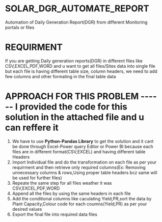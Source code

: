 # SOLAR_DGR_AUTOMATE_REPORT
Automation of Daily Generation Report(DGR) from different Monitoring portals or files

# REQUIRMENT
If you are getting Daily generation reports(DGR) in different files like CSV,EXCEL,PDF,WORD and u want to get all files/Sites data into single file but each file is having different table size, column headers, we need to add few columns and other formating in the final table data

# APPROACH FOR THIS PROBLEM ------  I provided the code for this solution in the attached file and u can reffere it
1. We have to use **Python-Pandas Library** to get the solution and it cant be done through Excel-Power query Editor or Power BI because each files are in different format(CSV,EXCEL) and having different table Headers
2. Import Individual file and do the transformation on each file as per your requirment and then retrieve only required columns(Ex: Removing unnecessary columns & rows,Using proper table headers bcz same will be used for further files)
3. Repeate the same step for all files weather it was CSV,EXCEL,PDF,WORD
4. Append all the files by using the same headers in each file
5. Add the conditional columns like caculating Yield,PR,sort the data by Plant Capacity,Colour code for each coumns(Yield,PR) as per your desired values
6. Export the final file into required data files
